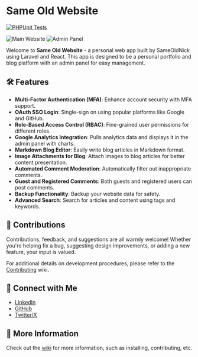 # Same Old Website

[![PHPUnit Tests](https://github.com/SameOldNick/SameOldWebsite/actions/workflows/phpunit-tests.yml/badge.svg)](https://github.com/SameOldNick/SameOldWebsite/actions/workflows/phpunit-tests.yml)

![Main Website](https://github.com/user-attachments/assets/a57bf2bf-46f4-46dd-a620-75d828e52cd6)
![Admin Panel](https://github.com/user-attachments/assets/6e5ca163-dc7e-4f5d-9757-2a36610501bf)


Welcome to **Same Old Website** - a personal web app built by SameOldNick using Laravel and React. This app is designed to be a personal portfolio and blog platform with an admin panel for easy management.

## 🛠️ Features

- **Multi-Factor Authentication (MFA)**: Enhance account security with MFA support.
- **OAuth SSO Login**: Single-sign on using popular platforms like Google and GitHub.
- **Role-Based Access Control (RBAC)**: Fine-grained user permissions for different roles.
- **Google Analytics Integration**: Pulls analytics data and displays it in the admin panel with charts.
- **Markdown Blog Editor**: Easily write blog articles in Markdown format.
- **Image Attachments for Blog**: Attach images to blog articles for better content presentation.
- **Automated Comment Moderation**: Automatically filter out inappropriate comments.
- **Guest and Registered Comments**: Both guests and registered users can post comments.
- **Backup Functionality**: Backup your website data for safety.
- **Advanced Search**: Search for articles and content using tags and keywords.

## 🤝 Contributions
Contributions, feedback, and suggestions are all warmly welcome! Whether you're helping fix a bug, suggesting design improvements, or adding a new feature, your input is valued.

For additional details on development procedures, please refer to the [Contributing](https://github.com/SameOldNick/SameOldWebsite/wiki/Contributing) wiki.

## 🔗 Connect with Me

- [LinkedIn](https://www.linkedin.com/in/nickhamnett/)
- [GitHub](https://github.com/SameOldNick)
- [Twitter/X](https://twitter.com/SameOldNick)

## 💽 More Information

Check out the [wiki](https://github.com/SameOldNick/SameOldWebsite/wiki) for more information, such as installing, contributing, etc.

